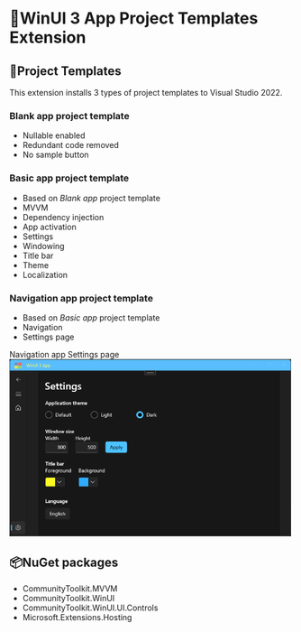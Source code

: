 # 📒WinUI 3 App Project Templates Extension

## 📝Project Templates

This extension installs 3 types of project templates to Visual Studio 2022.

### Blank app project template

- Nullable enabled
- Redundant code removed
- No sample button

### Basic app project template

- Based on _Blank app_ project template
- MVVM
- Dependency injection
- App activation
- Settings
- Windowing
- Title bar
- Theme
- Localization

### Navigation app project template

- Based on _Basic app_ project template
- Navigation
- Settings page

<figcaption>Navigation app Settings page</figcaption>
<img src="./WinUI3AppProjectTemplatesExtension/Assets/navigation-app-screenshot.png" width=500>

## 📦NuGet packages

- CommunityToolkit.MVVM
- CommunityToolkit.WinUI
- CommunityToolkit.WinUI.UI.Controls
- Microsoft.Extensions.Hosting
